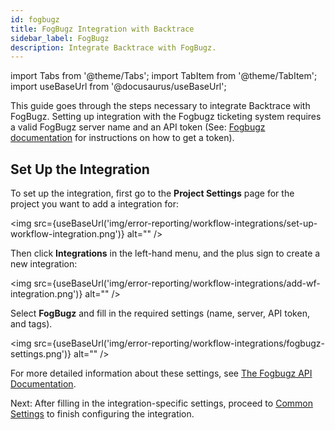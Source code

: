 ```yaml
---
id: fogbugz
title: FogBugz Integration with Backtrace
sidebar_label: FogBugz
description: Integrate Backtrace with FogBugz.
---
```

import Tabs from '@theme/Tabs';
import TabItem from '@theme/TabItem';
import useBaseUrl from '@docusaurus/useBaseUrl';

This guide goes through the steps necessary to integrate Backtrace with FogBugz. Setting up integration with the Fogbugz ticketing system requires a valid FogBugz server name and an API token (See: [Fogbugz documentation](https://support.fogbugz.com/hc/en-us/articles/360011351813-Access-Tokens-and-Integration-Servers) for instructions on how to get a token).

## Set Up the Integration
To set up the integration, first go to the **Project Settings** page for the project you want to add a integration for:

<img src={useBaseUrl('img/error-reporting/workflow-integrations/set-up-workflow-integration.png')} alt="" />

Then click **Integrations** in the left-hand menu, and the plus sign to create a new integration:

<img src={useBaseUrl('img/error-reporting/workflow-integrations/add-wf-integration.png')} alt="" />

Select **FogBugz** and fill in the required settings (name, server, API token, and tags).

<img src={useBaseUrl('img/error-reporting/workflow-integrations/fogbugz-settings.png')} alt="" />

For more detailed information about these settings, see [The Fogbugz API Documentation](https://support.fogbugz.com/hc/en-us/articles/360011242374-FogBugz-API-Introduction).

Next: After filling in the integration-specific settings, proceed to [Common Settings](/error-reporting/workflow-integrations/common-settings) to finish configuring the integration.
